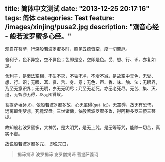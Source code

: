 title: 简体中文测试
date: "2013-12-25 20:17:16"
tags: 简体
categories: Test
feature: /images/xinjing/pusa2.jpg
description: "观音心经 - 般若波罗蜜多心经。"
---

观自在菩萨，行深般若波罗蜜多时，照见五蕴皆空，度一切苦厄。

舍利子，色不异空，空不异色；色即是空，空即是色。受、想、行、识，亦复如是。

舍利子，是诸法空相，不生不灭，不垢不净，不增不减，是故空中无色，无受、想、行、识；无眼、耳、鼻、舌、身、意；无色、声、香、味、触、法；无眼界，乃至无意识界；无无明，亦无无明尽；乃至无老死，亦无老死尽。无苦、集、灭、道，无智亦无得，以无所得故。

菩提萨埵(`duǒ`)，依般若波罗蜜多故，心无罣碍(`guà ài`)。无罣碍，故无有恐怖，远离颠倒梦想，究竟涅盘。三世诸佛，依般若波罗蜜多故，得阿耨多罗三藐三菩提。<!-- more -->

故知般若波罗蜜多，大神咒，是大明咒，是无上咒，是无等等咒，能除一切苦，真实不虚。

故说般若波罗蜜多咒， 即说咒曰，

> 揭谛揭谛 波罗揭谛 波罗僧揭谛 菩提萨婆诃
